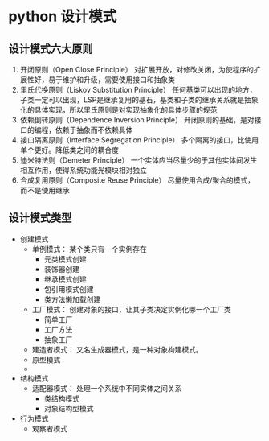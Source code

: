 # python 设计模式

## 设计模式六大原则
1. 开闭原则（Open Close Principle）
   对扩展开放，对修改关闭，为使程序的扩展性好，易于维护和升级，需要使用接口和抽象类
2. 里氏代换原则（Liskov Substitution Principle）
   任何基类可以出现的地方，子类一定可以出现，LSP是继承复用的基石，基类和子类的继承关系就是抽象化的具体实现，所以里氏原则是对实现抽象化的具体步骤的规范
3. 依赖倒转原则（Dependence Inversion Principle）
   开闭原则的基础，是对接口的编程，依赖于抽象而不依赖具体
4. 接口隔离原则（Interface Segregation Principle）
   多个隔离的接口，比使用单个更好。降低类之间的耦合度
5. 迪米特法则（Demeter Principle）
   一个实体应当尽量少的于其他实体间发生相互作用，使得系统功能光模块相对独立
6. 合成复用原则（Composite Reuse Principle）
   尽量使用合成/聚合的模式，而不是使用继承

## 设计模式类型
- 创建模式
  - 单例模式： 某个类只有一个实例存在
    - 元类模式创建
    - 装饰器创建
    - 继承模式创建
    - 包引用模式创建
    - 类方法懒加载创建
  - 工厂模式： 创建对象的接口，让其子类决定实例化哪一个工厂类
    - 简单工厂
    - 工厂方法
    - 抽象工厂
  - 建造者模式： 又名生成器模式，是一种对象构建模式。
  - 原型模式
  - 
- 结构模式
  - 适配器模式： 处理一个系统中不同实体之间关系
    - 类结构模式
    - 对象结构型模式
- 行为模式
  - 观察者模式